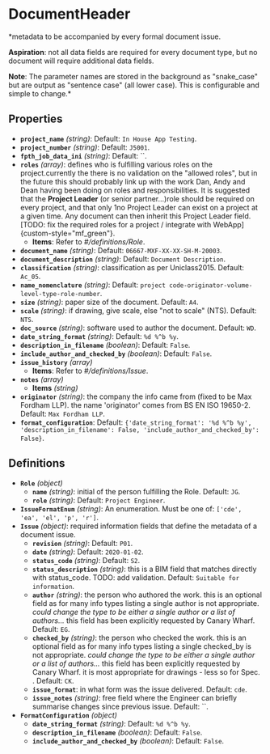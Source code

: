 # DocumentHeader

*metadata to be accompanied by every formal document issue.

__Aspiration__: not all data fields are required for every document type,
but no document will require additional data fields.

__Note__: The parameter names are stored in the background as "snake_case"
but are output as "sentence case" (all lower case). This is configurable and simple to change.*

## Properties

- **`project_name`** *(string)*: Default: `In House App Testing`.
- **`project_number`** *(string)*: Default: `J5001`.
- **`fpth_job_data_ini`** *(string)*: Default: ``.
- **`roles`** *(array)*: defines who is fulfilling various roles on the project.currently the there is no validation on the "allowed roles", but in the future this should probably link up with the work Dan, Andy and Dean having been doing  on roles and responsibilities. It is suggested that the __Project Leader__ (or senior partner...)role should be required on every project, and that only 1no Project Leader can exist on a project at a given time. Any document can then inherit this Project Leader field.[TODO: fix the required roles for a project / integrate with WebApp]{custom-style="mf_green"}.
  - **Items**: Refer to *#/definitions/Role*.
- **`document_name`** *(string)*: Default: `06667-MXF-XX-XX-SH-M-20003`.
- **`document_description`** *(string)*: Default: `Document Description`.
- **`classification`** *(string)*: classification as per Uniclass2015. Default: `Ac_05`.
- **`name_nomenclature`** *(string)*: Default: `project code-originator-volume-level-type-role-number`.
- **`size`** *(string)*: paper size of the document. Default: `A4`.
- **`scale`** *(string)*: if drawing, give scale, else "not to scale" (NTS). Default: `NTS`.
- **`doc_source`** *(string)*: software used to author the document. Default: `WD`.
- **`date_string_format`** *(string)*: Default: `%d %^b %y`.
- **`description_in_filename`** *(boolean)*: Default: `False`.
- **`include_author_and_checked_by`** *(boolean)*: Default: `False`.
- **`issue_history`** *(array)*
  - **Items**: Refer to *#/definitions/Issue*.
- **`notes`** *(array)*
  - **Items** *(string)*
- **`originator`** *(string)*: the company the info came from (fixed to be Max Fordham LLP). the name 'originator' comes from BS EN ISO 19650-2. Default: `Max Fordham LLP`.
- **`format_configuration`**: Default: `{'date_string_format': '%d %^b %y', 'description_in_filename': False, 'include_author_and_checked_by': False}`.
## Definitions

- **`Role`** *(object)*
  - **`name`** *(string)*: initial of the person fulfilling the Role. Default: `JG`.
  - **`role`** *(string)*: Default: `Project Engineer`.
- **`IssueFormatEnum`** *(string)*: An enumeration. Must be one of: `['cde', 'ea', 'el', 'p', 'r']`.
- **`Issue`** *(object)*: required information fields that define the metadata of a document issue.
  - **`revision`** *(string)*: Default: `P01`.
  - **`date`** *(string)*: Default: `2020-01-02`.
  - **`status_code`** *(string)*: Default: `S2`.
  - **`status_description`** *(string)*: this is a BIM field that matches directly with status_code. TODO: add validation. Default: `Suitable for information`.
  - **`author`** *(string)*: 
the person who authored the work. 
this is an optional field as for many info types listing a single author is not appropriate. 
_could change the type to be either a single author or a list of authors..._
this field has been explicitly requested by Canary Wharf. Default: `EG`.
  - **`checked_by`** *(string)*: 
the person who checked the work. 
this is an optional field as for many info types listing a single checked_by is not appropriate. 
_could change the type to be either a single author or a list of authors..._
this field has been explicitly requested by Canary Wharf.
it is most appropriate for drawings - less so for Spec. . Default: `CK`.
  - **`issue_format`**: in what form was the issue delivered. Default: `cde`.
  - **`issue_notes`** *(string)*: free field where the Engineer can briefly summarise changes since previous issue. Default: ``.
- **`FormatConfiguration`** *(object)*
  - **`date_string_format`** *(string)*: Default: `%d %^b %y`.
  - **`description_in_filename`** *(boolean)*: Default: `False`.
  - **`include_author_and_checked_by`** *(boolean)*: Default: `False`.
